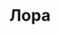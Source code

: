 ---
title: "Лора"
description: "VIP сопровождение – мое любимое занятие, поскольку мне нравится отдых на фешенебельных курортах, ужинать в изысканных ресторанах, путешествовать и проводить время с успешными, уверенными в себе мужчинами. Я обладаю блестящей внешностью: длинные каштановые волосы, большая грудь, идеальная фигура. Знаю английский язык, имею хорошее образование, поэтому являюсь приятной собеседницей. Люблю отдыхать в отелях и доставлять мужчинам истинное наслаждение, выполняя каждое их желание.

Узнать список эскорт услуг, цены, а также заказать элитное сопровождение можно, обратившись к менеджеру нашей компании."
Price: "От 1000$"
height: "170"
weight: "49"
age: "21"
folder: laura
mainImage: 1.webp
images:
  - 2.webp
  - 3.webp
---